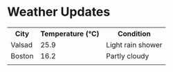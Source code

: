 # Weather Updates

<!-- WEATHER-UPDATE-START -->
<table><tr><th>City</th><th>Temperature (°C)</th><th>Condition</th></tr><tr><td>Valsad</td><td>25.9</td><td>Light rain shower</td></tr><tr><td>Boston</td><td>16.2</td><td>Partly cloudy</td></tr><tr><td></td><td></td><td></td></tr></table>
<!-- WEATHER-UPDATE-END -->
